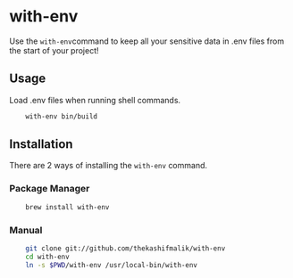 # with-env

Use the `with-env`command to keep all your sensitive data in .env files from the start of your project!

## Usage

Load .env files when running shell commands.

```bash
    with-env bin/build
```

## Installation

There are 2 ways of installing the `with-env` command.

### Package Manager

```bash
    brew install with-env
```

### Manual

```bash
    git clone git://github.com/thekashifmalik/with-env
    cd with-env
    ln -s $PWD/with-env /usr/local-bin/with-env
```

